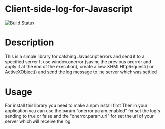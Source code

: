 # Client-side-log-for-Javascript
[![Build Status](https://travis-ci.org/Atherinca/Client-side-log-for-Javascript.svg?branch=master)](https://travis-ci.org/Atherinca/Client-side-log-for-Javascript)

# Description
This is a simple library for catching Javascript errors and send it to a specified server
It use window.onerror (saving the previous onerror and apply it at the end of the execution),
create a new XHMLHttpRequest() or ActiveXObject() and send the log message to the server which was settled

# Usage

For install this library you need to make a npm install first
Then in your application you can use the param "onerror.param.enabled" for set the log's sending to true or false
and the  "onerror.param.url" for set the url of your server which will receive the log

